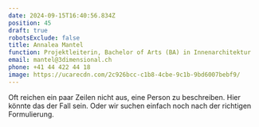 ```yaml
---
date: 2024-09-15T16:40:56.834Z
position: 45
draft: true
robotsExclude: false
title: Annalea Mantel
function: Projektleiterin, Bachelor of Arts (BA) in Innenarchitektur
email: mantel@3dimensional.ch
phone: +41 44 422 44 18
image: https://ucarecdn.com/2c926bcc-c1b8-4cbe-9c1b-9bd6007bebf9/
---
```

Oft reichen ein paar Zeilen nicht aus, eine Person zu beschreiben.
Hier könnte das der Fall sein. 
Oder wir suchen einfach noch nach der richtigen Formulierung.
